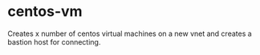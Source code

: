 # centos-vm

Creates x number of centos virtual machines on a new vnet and creates a bastion host for connecting.